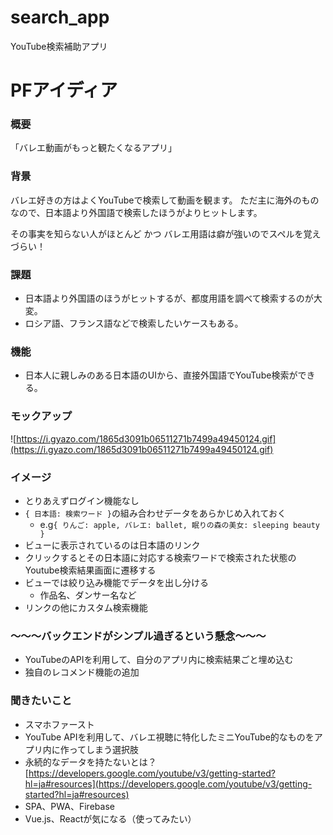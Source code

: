 # search_app
YouTube検索補助アプリ

# PFアイディア

### 概要

「バレエ動画がもっと観たくなるアプリ」

### 背景

バレエ好きの方はよくYouTubeで検索して動画を観ます。
ただ主に海外のものなので、日本語より外国語で検索したほうがよりヒットします。

その事実を知らない人がほとんど
かつ
バレエ用語は癖が強いのでスペルを覚えづらい！

### 課題

- 日本語より外国語のほうがヒットするが、都度用語を調べて検索するのが大変。
- ロシア語、フランス語などで検索したいケースもある。

### 機能

- 日本人に親しみのある日本語のUIから、直接外国語でYouTube検索ができる。

### 

### モックアップ

![https://i.gyazo.com/1865d3091b06511271b7499a49450124.gif](https://i.gyazo.com/1865d3091b06511271b7499a49450124.gif)

### イメージ

- とりあえずログイン機能なし
- `{ 日本語: 検索ワード }`の組み合わせデータをあらかじめ入れておく
    - e.g`{ りんご: apple, バレエ: ballet, 眠りの森の美女: sleeping beauty }`
- ビューに表示されているのは日本語のリンク
- クリックするとその日本語に対応する検索ワードで検索された状態のYoutube検索結果画面に遷移する
- ビューでは絞り込み機能でデータを出し分ける
    - 作品名、ダンサー名など
- リンクの他にカスタム検索機能

### 〜〜〜バックエンドがシンプル過ぎるという懸念〜〜〜

- YouTubeのAPIを利用して、自分のアプリ内に検索結果ごと埋め込む
- 独自のレコメンド機能の追加


### 聞きたいこと

- スマホファースト
- YouTube APIを利用して、バレエ視聴に特化したミニYouTube的なものをアプリ内に作ってしまう選択肢
- 永続的なデータを持たないとは？ [https://developers.google.com/youtube/v3/getting-started?hl=ja#resources](https://developers.google.com/youtube/v3/getting-started?hl=ja#resources)
- SPA、PWA、Firebase
- Vue.js、Reactが気になる（使ってみたい）

